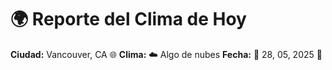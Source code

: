 # 🌍 Reporte del Clima de Hoy

**Ciudad:** Vancouver, CA 🌐
**Clima:** ☁️ Algo de nubes
**Fecha:** 📅 28, 05, 2025 🚀
